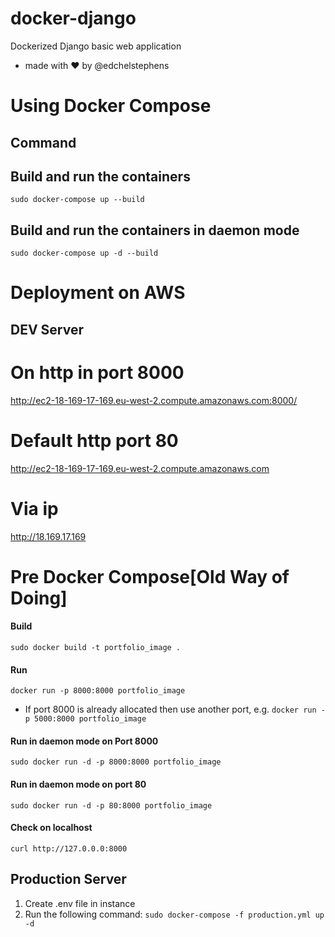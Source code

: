 # docker-django
Dockerized Django basic web application 
- made with ❤️ by @edchelstephens


# Using Docker Compose
## Command
## Build and run the containers
`sudo docker-compose up --build`

## Build and run the containers in daemon mode 
`sudo docker-compose up -d --build`


# Deployment on AWS

## DEV Server
# On http in port 8000
http://ec2-18-169-17-169.eu-west-2.compute.amazonaws.com:8000/

# Default http port 80
http://ec2-18-169-17-169.eu-west-2.compute.amazonaws.com


# Via  ip
http://18.169.17.169


# Pre Docker Compose[Old Way of Doing]
#### Build
`sudo docker build -t portfolio_image .`

#### Run
`docker run -p 8000:8000 portfolio_image`
- If port 8000 is already allocated then use another port, e.g.
`docker run -p 5000:8000 portfolio_image`

#### Run in daemon mode on Port 8000
`sudo docker run -d -p 8000:8000 portfolio_image`

#### Run in daemon mode on port 80
`sudo docker run -d -p 80:8000 portfolio_image`

#### Check on localhost
`curl http://127.0.0.0:8000`



## Production Server
1. Create .env file in instance
2. Run the following command:
    `sudo docker-compose -f production.yml up -d`


